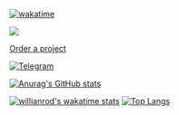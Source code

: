 [![wakatime](https://wakatime.com/badge/user/ec7afc8f-4931-4a4e-80ef-84bb6c853c2d.svg)](https://wakatime.com/@ec7afc8f-4931-4a4e-80ef-84bb6c853c2d)

![](https://komarev.com/ghpvc/?username=taimast)

[Order a project](https://taimast.ru/)

[![Telegram](https://img.shields.io/static/v1?label=&message=Telegram&style=for-the-badge&logo=telegram&color=%2332afed)](https://t.me/taimast)

<!--![Github Wakatime Stats](https://github-readme-stats.vercel.app/api/wakatime/?&taimast&layout=compact&&theme=default&link="https://www.github.com/taimast/")-->
<!--START_SECTION:waka-->
<!--END_SECTION:waka-->

[![Anurag's GitHub stats](https://github-readme-stats.vercel.app/api?username=taimast&show_icons=true&count_private=true&theme=tokyonight)](https://github.com/taimast)

[![willianrod's wakatime stats](https://github-readme-stats.vercel.app/api/wakatime?username=taimast)](https://wakatime.com/@taimast)
[![Top Langs](https://github-readme-stats.vercel.app/api/top-langs/?username=taimast&theme=tokyonight&langs_count=6)](https://github.com/anuraghazra/github-readme-stats)




